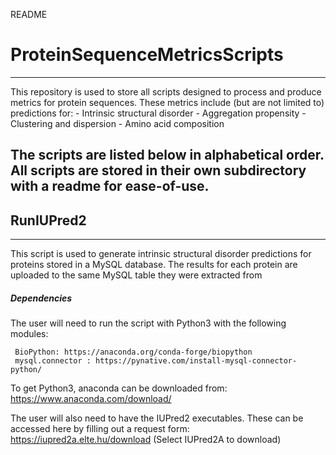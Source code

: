 README

# ProteinSequenceMetricsScripts
---------------------------------------------------------------------------------------

This repository is used to store all scripts designed to process and produce metrics for protein sequences. These metrics include (but are not limited to) predictions for: 
 	- Intrinsic structural disorder
 	- Aggregation propensity
	- Clustering and dispersion
 	- Amino acid composition
 
 The scripts are listed below in alphabetical order. All scripts are stored in their own subdirectory with a readme for ease-of-use.
 -----------

## RunIUPred2 
-----

  This script is used to generate intrinsic structural disorder predictions for proteins stored in a MySQL database. The results for each protein are uploaded to the same MySQL table they were extracted from
  
##### Dependencies
The user will need to run the script with Python3 with the following modules:

	 BioPython: https://anaconda.org/conda-forge/biopython
	 mysql.connector : https://pynative.com/install-mysql-connector-python/

To get Python3, anaconda can be downloaded from: https://www.anaconda.com/download/


The user will also need to have the IUPred2 executables. These can be accessed here by filling out a request form: https://iupred2a.elte.hu/download (Select IUPred2A to download)



